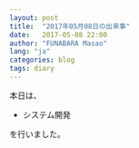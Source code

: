 ```yaml
---
layout: post
title:  "2017年05月08日の出来事"
date:   2017-05-08 22:00
author: "FUNABARA Masao"
lang: "ja"
categories: blog
tags: diary
---
```


本日は、

* システム開発

を行いました。
